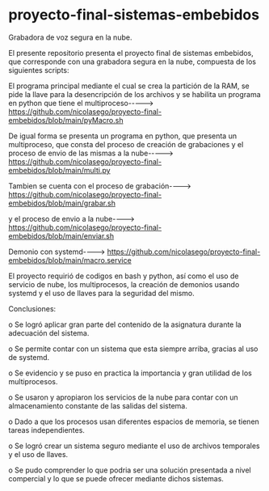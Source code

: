 # proyecto-final-sistemas-embebidos
Grabadora de voz segura en la nube.

El presente repositorio presenta el proyecto  final de sistemas embebidos, que corresponde con una grabadora segura en la nube, compuesta de los siguientes scripts:

El programa principal mediante el cual se crea la partición de la RAM, se pide la llave para la desencripción de los archivos y se habilita un programa en python que tiene el multiproceso-----> https://github.com/nicolasego/proyecto-final-embebidos/blob/main/pyMacro.sh

De igual forma se presenta un programa en python, que presenta un multiproceso, que consta del proceso de creación de grabaciones y el proceso de envio de las mismas a la nube-----> https://github.com/nicolasego/proyecto-final-embebidos/blob/main/multi.py

Tambien se cuenta con el proceso de grabación----> https://github.com/nicolasego/proyecto-final-embebidos/blob/main/grabar.sh

y el proceso de envio a la nube----> https://github.com/nicolasego/proyecto-final-embebidos/blob/main/enviar.sh

Demonio con systemd----> https://github.com/nicolasego/proyecto-final-embebidos/blob/main/macro.service

El proyecto requirió de codigos en bash y python, así como el uso de servicio de nube, los multiprocesos, la creación de demonios usando systemd y el uso de llaves para la seguridad del mismo.


Conclusiones:

o Se logró aplicar gran parte del contenido de la asignatura durante la adecuación del sistema.

o Se permite contar con un sistema que esta siempre arriba, gracias al uso de systemd.

o Se evidencio y se puso en practica la importancia y gran utilidad de los multiprocesos.

o Se usaron y apropiaron los servicios de la nube para contar con un almacenamiento constante de las salidas del sistema.
 
o Dado a que los procesos usan diferentes espacios de memoria, se tienen tareas independientes.

o Se logró crear un sistema seguro mediante el uso de archivos temporales y el uso de llaves.

o Se pudo comprender lo que podria ser una solución presentada a nivel compercial y lo que se puede ofrecer mediante dichos sistemas.
